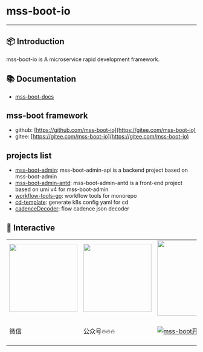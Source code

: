 # mss-boot-io
---

## 📦 Introduction
mss-boot-io is A microservice rapid development framework.

## 📚 Documentation
- [mss-boot-docs](https://docs.mss-boot-io.top)

## mss-boot framework
- github: [https://github.com/mss-boot-io](https://gitee.com/mss-boot-io)
- gitee: [https://gitee.com/mss-boot-io](https://gitee.com/mss-boot-io)

## projects list
- [mss-boot-admin](https://github.com/mss-boot-io/mss-boot-admin): mss-boot-admin-api is a backend project based on mss-boot-admin
- [mss-boot-admin-antd](https://github.com/mss-boot-io/mss-boot-admin-antd): mss-boot-admin-antd is a front-end project based on umi v4 for mss-boot-admin
- [workflow-tools-go](https://github.com/mss-boot-io/workflow-tools-go): workflow tools for monorepo
- [cd-template](https://github.com/mss-boot-io/cd-template): generate k8s config yaml for cd 
- [cadenceDecoder](https://github.com/mss-boot-io/cadenceDecoder): flow cadence json decoder

## 📨 Interactive
<table>
   <tr>
    <td><img src="https://mss-boot-io.github.io/.github/images/wechat.jpg" width="180px"></td>
    <td><img src="https://mss-boot-io.github.io/.github/images/wechat-mp.jpg" width="180px"></td>
    <td><img src="https://mss-boot-io.github.io/.github/images/qq-group.jpg" width="200px"></td>
    <td><a href="https://space.bilibili.com/597294782/channel/seriesdetail?sid=3881026&ctype=0">mss-boot-io</a></td>
  </tr>
  <tr>
    <td>微信</td>
    <td>公众号🔥🔥🔥</td>
    <td><a target="_blank" href="https://jq.qq.com/?_wv=1027&k=Ma2n8EA1"><img border="0" src="https://pub.idqqimg.com/wpa/images/group.png" alt="mss-boot开发交流群" title="mss-boot开发交流群"></a></td>
    <td>哔哩哔哩🔥🔥🔥</td>
  </tr>
</table>
